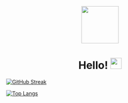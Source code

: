 <div id="header" align="center">
  <img src="https://media.giphy.com/media/3oKIPnAiaMCws8nOsE/giphy.gif" width="100"/>
</div>

<h1 align="center">
  Hello!
  <img src="https://media.giphy.com/media/hvRJCLFzcasrR4ia7z/giphy.gif" width="30px"/>
</h1>

[![GitHub Streak](http://github-readme-streak-stats.herokuapp.com?user=axelvanherle&theme=light&background=fffff)](https://git.io/streak-stats)

[![Top Langs](https://github-readme-stats.vercel.app/api/top-langs/?username=axelvanherle&layout=compact&theme=vision-friendly-light)](https://github.com/anuraghazra/github-readme-stats)
